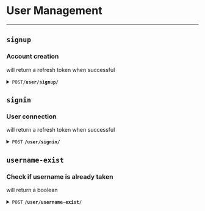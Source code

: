 # User Management

--------------------------------------------------------------------------------

## `signup`

### Account creation

will return a refresh token when successful

<details>
 <summary><code>POST</code><code><b>/user/signup/</b></code></summary>

### Parameters

#### Body
all fields are mandatory
- Username must be unique and between 1 and 20 characters long
- Email must be unique and between 1 and 50 characters long
- Password must be between 8 and 50 characters long and contain at least one uppercase letter, one digit and one special character
> ``` javascript
> {
>     "username": "Aurel",
>     "email": "alevra@student.42lyon.fr",
>     "password": "Validpass42*"
> }
> ```

#### Responses

> | http code | content-type       | response                                       |
> |-----------|--------------------|------------------------------------------------|
> | `201`     | `application/json` | `{"refresh_token": "eyJhbGci.."}`              |
> | `401`     | `application/json` | `{"errors": ["AAA", "BBB", "..."]}`            |
> | `500`     | `application/json` | `{"errors": ['An unexpected error occurred']}` |

>errors can be combined

> errors can be :
> - Username empty
> - Username already taken
> - Username length {len(username)} > 20

> - Email empty
> - Email length {len(email)} > 50
> - Email missing @
> - Email missing "." character
> - Email contains more than one @ character

> - Password empty
> - Password length {len(password)} < 8
> - Password missing uppercase character
> - Password missing digit
> - Password missing special character

> - Invalid JSON format in the request body
> - An unexpected error occurred
</details>


## `signin`

### User connection

will return a refresh token when successful

<details>
 <summary><code>POST</code> <code><b>/user/signin/</b></code></summary>

### Parameters

#### Body

all fields are mandatory

> ``` javascript
> {
>     "username": "Aurel",
>     "password": "Validpass21*"
> }
> ```

#### Responses

> | http code | content-type               | response                                       |
> |-----------|----------------------------|------------------------------------------------|
> | `201`     | `application/json`         | `{"refresh_token": "eyJhbGci.."}`              |
> | `401`     | `application/json`         | `{"errors": [ "AAA","BBB", "..."]}`            |
> | `500`     | `application/json`         | `{"errors": ['An unexpected error occurred']}` |
> 
> errors can be combined

> errors can be :
> - Username empty
> - Password empty
> - Username not found
> - Invalid password
> - Invalid JSON format in the request body
> - An unexpected error occurred

</details>


## `username-exist`

### Check if username is already taken

will return a boolean

<details>
 <summary><code>POST</code> <code><b>/user/username-exist/</b></code></summary>

### Parameters

#### Body

> ``` javascript
> {
>     "username": "Aurel"
> }
> ```

#### Responses

> | http code | content-type             | response                                       |
> |-----------|--------------------------|------------------------------------------------|
> | `200`     | `application/json`       | `{"is_taken": false}`                          |
> | `200`     | `application/json`       | `{"is_taken": true}`              n            |
> | `401`     | `application/json`       | `{"errors": [ "AAA","BBB", "..."]}`            |
> | `500`     | `application/json`       | `{"errors": ['An unexpected error occurred']}` |

> 
> errors can be combined

> errors can be :
> - Invalid JSON format in the request body
> - An unexpected error occurred
> 
> NB : An empty username is considered as not taken

</details>